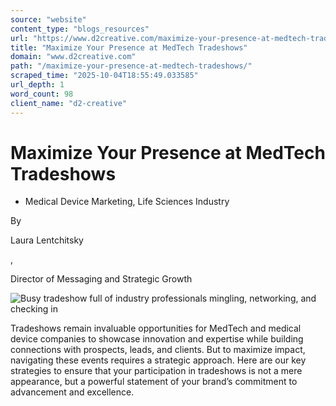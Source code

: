 ```yaml
---
source: "website"
content_type: "blogs_resources"
url: "https://www.d2creative.com/maximize-your-presence-at-medtech-tradeshows/"
title: "Maximize Your Presence at MedTech Tradeshows"
domain: "www.d2creative.com"
path: "/maximize-your-presence-at-medtech-tradeshows/"
scraped_time: "2025-10-04T18:55:49.033585"
url_depth: 1
word_count: 98
client_name: "d2-creative"
---
```


# Maximize Your Presence at MedTech Tradeshows

*   Medical Device Marketing, Life Sciences Industry

By 

Laura Lentchitsky

, 

Director of Messaging and Strategic Growth

![Busy tradeshow full of industry professionals mingling, networking, and checking in](https://www.d2creative.com/wp-content/uploads/2024/02/tradeshow@2x.jpg)

Tradeshows remain invaluable opportunities for MedTech and medical device companies to showcase innovation and expertise while building connections with prospects, leads, and clients. But to maximize impact, navigating these events requires a strategic approach. Here are our key strategies to ensure that your participation in tradeshows is not a mere appearance, but a powerful statement of your brand’s commitment to advancement and excellence.